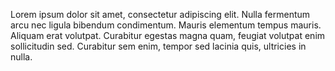 Lorem ipsum dolor sit amet, consectetur adipiscing elit. Nulla fermentum arcu nec ligula bibendum condimentum. Mauris elementum tempus mauris. Aliquam erat volutpat. Curabitur egestas magna quam, feugiat volutpat enim sollicitudin sed. Curabitur sem enim, tempor sed lacinia quis, ultricies in nulla.